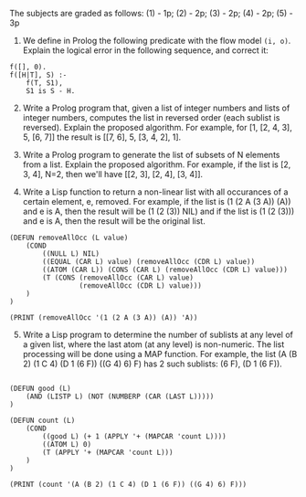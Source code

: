 The subjects are graded as follows: (1) - 1p; (2) - 2p; (3) - 2p; (4) - 2p; (5) - 3p

1. We define in Prolog the following predicate with the flow model `(i, o)`. Explain the logical error in the following sequence, and correct it:
```
f([], 0).
f([H|T], S) :-
    f(T, S1),
    S1 is S - H.
```

2. Write a Prolog program that, given a list of integer numbers and lists of integer numbers, computes the list in reversed order (each sublist is reversed). Explain the proposed algorithm. For example, for [1, [2, 4, 3], 5, [6, 7]] the result is [[7, 6], 5, [3, 4, 2], 1].

3. Write a Prolog program to generate the list of subsets of N elements from a list. Explain the proposed algorithm. For example, if the list is [2, 3, 4], N=2, then we'll have [[2, 3], [2, 4], [3, 4]].

4. Write a Lisp function to return a non-linear list with all occurances of a certain element, e, removed. For example, if the list is (1 (2 A (3 A)) (A)) and e is A, then the result will be (1 (2 (3)) NIL) and if the list is (1 (2 (3))) and e is A, then the result will be the original list.

```
(DEFUN removeAllOcc (L value)
    (COND
        ((NULL L) NIL)
        ((EQUAL (CAR L) value) (removeAllOcc (CDR L) value))
        ((ATOM (CAR L)) (CONS (CAR L) (removeAllOcc (CDR L) value)))
        (T (CONS (removeAllOcc (CAR L) value)
                 (removeAllOcc (CDR L) value)))
    )
)

(PRINT (removeAllOcc '(1 (2 A (3 A)) (A)) 'A))
```

5. Write a Lisp program to determine the number of sublists at any level of a given list, where the last atom (at any level) is non-numeric. The list processing will be done using a MAP function. For example, the list (A (B 2) (1 C 4) (D 1 (6 F)) ((G 4) 6) F) has 2 such sublists: (6 F), (D 1 (6 F)). 

```

(DEFUN good (L)
    (AND (LISTP L) (NOT (NUMBERP (CAR (LAST L)))))
)

(DEFUN count (L)
    (COND
        ((good L) (+ 1 (APPLY '+ (MAPCAR 'count L))))
        ((ATOM L) 0)
        (T (APPLY '+ (MAPCAR 'count L)))
    )
)

(PRINT (count '(A (B 2) (1 C 4) (D 1 (6 F)) ((G 4) 6) F)))
```
